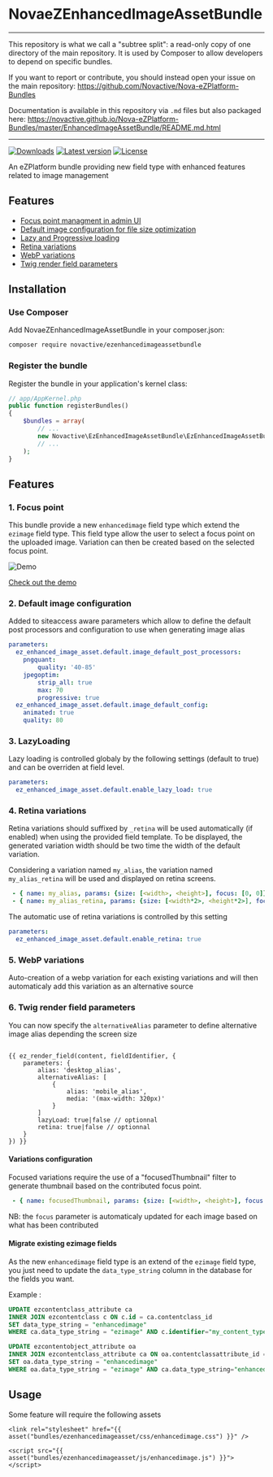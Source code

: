 # NovaeZEnhancedImageAssetBundle

----

This repository is what we call a "subtree split": a read-only copy of one directory of the main repository. 
It is used by Composer to allow developers to depend on specific bundles.

If you want to report or contribute, you should instead open your issue on the main repository: https://github.com/Novactive/Nova-eZPlatform-Bundles

Documentation is available in this repository via `.md` files but also packaged here: https://novactive.github.io/Nova-eZPlatform-Bundles/master/EnhancedImageAssetBundle/README.md.html

----

[![Downloads](https://img.shields.io/packagist/dt/novactive/ezenhancedimageassetbundle.svg?style=flat-square)](https://packagist.org/packages/novactive/ezenhancedimageassetbundle)
[![Latest version](https://img.shields.io/github/release/Novactive/NovaeZEnhancedImageAssetBundle.svg?style=flat-square)](https://github.com/Novactive/NovaeZEnhancedImageAssetBundle/releases)
[![License](https://img.shields.io/packagist/l/novactive/ezenhancedimageassetbundle.svg?style=flat-square)](LICENSE)

An eZPlatform bundle providing new field type with enhanced features related to image management

## Features

- [Focus point managment in admin UI](#1-focus-point)
- [Default image configuration for file size optimization](#2-default-image-configuration)
- [Lazy and Progressive loading](#3-lazyloading)
- [Retina variations](#4-retina-variations)
- [WebP variations](#5-webp-variations)
- [Twig render field parameters](#6-twig-render-field-parameters)

## Installation

### Use Composer

Add NovaeZEnhancedImageAssetBundle in your composer.json:

```bash
composer require novactive/ezenhancedimageassetbundle
```

### Register the bundle

Register the bundle in your application's kernel class:

```php
// app/AppKernel.php
public function registerBundles()
{
    $bundles = array(
        // ...
        new Novactive\EzEnhancedImageAssetBundle\EzEnhancedImageAssetBundle(),
        // ...
    );
}
```
## Features

### 1. Focus point

This bundle provide a new `enhancedimage` field type which extend the `ezimage` field type.
This field type allow the user to select a focus point on the uploaded image.
Variation can then be created based on the selected focus point.

![Demo](doc/images/image-focus-demo.gif)

[Check out the demo](https://image-focus.stackblitz.io/)

### 2. Default image configuration

Added to siteaccess aware parameters which allow to define the default post processors and configuration to use when generating image alias
```yaml
parameters:
  ez_enhanced_image_asset.default.image_default_post_processors: 
    pngquant:
        quality: '40-85'
    jpegoptim:
        strip_all: true
        max: 70
        progressive: true
  ez_enhanced_image_asset.default.image_default_config: 
    animated: true
    quality: 80
```

### 3. LazyLoading
Lazy loading is controlled globaly by the following settings (default to true) and can be overriden at field level.

```yaml
parameters: 
  ez_enhanced_image_asset.default.enable_lazy_load: true
```

### 4. Retina variations 

Retina variations should suffixed by `_retina` will be used automatically (if enabled) when using the provided field template.
To be displayed, the generated variation width should be two time the width of the default variation.

Considering a variation named `my_alias`, the variation named `my_alias_retina` will be used and displayed on retina screens.
```yaml
 - { name: my_alias, params: {size: [<width>, <height>], focus: [0, 0]} }
 - { name: my_alias_retina, params: {size: [<width*2>, <height*2>], focus: [0, 0]} }
```

The automatic use of retina variations is controlled by this setting
```yaml
parameters: 
  ez_enhanced_image_asset.default.enable_retina: true
```

### 5. WebP variations

Auto-creation of a webp variation for each existing variations and will then automaticaly add this variation as an alternative source

### 6. Twig render field parameters

You can now specify the `alternativeAlias` parameter to define alternative image alias depending the screen size

```twig

{{ ez_render_field(content, fieldIdentifier, {
    parameters: {
        alias: 'desktop_alias',
        alternativeAlias: [
            {
                alias: 'mobile_alias',
                media: '(max-width: 320px)'
            }
        ]
        lazyLoad: true|false // optionnal
        retina: true|false // optionnal
    }
}) }}
```

#### Variations configuration

Focused variations require the use of a "focusedThumbnail" filter to generate thumbnail based on the contributed focus point.
```yaml
 - { name: focusedThumbnail, params: {size: [<width>, <height>], focus: [0, 0]} }
```
NB: the `focus` parameter is automaticaly updated for each image based on what has been contributed

#### Migrate existing ezimage fields

As the new `enhancedimage` field type is an extend of the `ezimage` field type, you just need to update the `data_type_string` column in the database for the fields you want.

Example :
```sql
UPDATE ezcontentclass_attribute ca
INNER JOIN ezcontentclass c ON c.id = ca.contentclass_id
SET data_type_string = "enhancedimage"
WHERE ca.data_type_string = "ezimage" AND c.identifier="my_content_type" AND ca.identifier="my_field_identifier";

UPDATE ezcontentobject_attribute oa
INNER JOIN ezcontentclass_attribute ca ON oa.contentclassattribute_id = ca.id
SET oa.data_type_string = "enhancedimage"
WHERE oa.data_type_string = "ezimage" AND ca.data_type_string="enhancedimage";
```

## Usage
Some feature will require the following assets
```twig
<link rel="stylesheet" href="{{ asset("bundles/ezenhancedimageasset/css/enhancedimage.css") }}" />
```
 
```twig
<script src="{{ asset("bundles/ezenhancedimageasset/js/enhancedimage.js") }}"></script>
```







